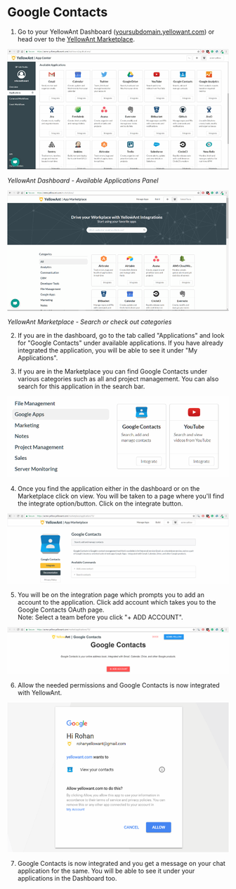 # Google Contacts

1. Go to your YellowAnt Dashboard \([yoursubdomain.yellowant.com](https://github.com/yellowanthq/yellowant-help-center/tree/bdad19066023aa6a8b667a1d6f05b72945b49759/yoursubdomain.yellowant.com)\) or head over to the [YellowAnt Marketplace](https://www.yellowant.com/marketplace). 

![](../../.gitbook/assets/image%20%28228%29.png)

_YellowAnt Dashboard - Available Applications Panel_

![](../../.gitbook/assets/image%20%28144%29.png)

_YellowAnt Marketplace - Search or check out categories_

2. If you are in the dashboard, go to the tab called "Applications" and look for "Google Contacts" under available applications. If you have already integrated the application, you will be able to see it under "My Applications".

3. If you are in the Marketplace you can find Google Contacts under various categories such as all and project management. You can also search for this application in the search bar.  


![](../../.gitbook/assets/image%20%28231%29.png)

4. Once you find the application either in the dashboard or on the Marketplace click on view. You will be taken to a page where you'll find the integrate option/button. Click on the integrate button.  


![](../../.gitbook/assets/image%20%28124%29.png)

5. You will be on the integration page which prompts you to add an account to the application. Click add account which takes you to the Google Contacts OAuth page.  
Note: Select a team before you click "+ ADD ACCOUNT".  


![](../../.gitbook/assets/image%20%2878%29.png)

6. Allow the needed permissions and Google Contacts is now integrated with YellowAnt.  


![](../../.gitbook/assets/image%20%28150%29.png)

7. Google Contacts is now integrated and you get a message on your chat application for the same. You will be able to see it under your applications in the Dashboard too.


